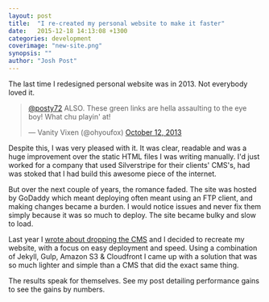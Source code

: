 ```yaml
---
layout: post
title:  "I re-created my personal website to make it faster"
date:   2015-12-18 14:13:08 +1300
categories: development
coverimage: "new-site.png"
synopsis: ""
author: "Josh Post"
---
```


The last time I redesigned personal website was in 2013. Not everybody loved it.

<blockquote class="twitter-tweet" lang="en"><p lang="en" dir="ltr"><a href="https://twitter.com/posty72">@posty72</a> ALSO. These green links are hella assaulting to the eye boy! What chu playin&#39; at!</p>&mdash; Vanity Vixen (@ohyoufox) <a href="https://twitter.com/ohyoufox/status/388858660983545856">October 12, 2013</a></blockquote>
<script async src="//platform.twitter.com/widgets.js" charset="utf-8"></script>

Despite this, I was very pleased with it. It was clear, readable and was a huge improvement over the static HTML files I was writing manually. I'd just worked for a company that used Silverstripe for their clients' CMS's, had was stoked that I had build this awesome piece of the internet.

But over the next couple of years, the romance faded. The site was hosted by GoDaddy which meant deploying often meant using an FTP client, and making changes became a burden. I would notice issues and never fix them simply because it was so much to deploy. The site became bulky and slow to load.

Last year I [wrote about dropping the CMS] and I decided to recreate my website, with a focus on easy deployment and speed. Using a combination of Jekyll, Gulp, Amazon S3 & Cloudfront I came up with a solution that was so much lighter and simple than a CMS that did the exact same thing.

The results speak for themselves. See my post detailing performance gains to see the gains by numbers.


[post detailing performance gains]: http://www.posty.co.nz/development/2015/12/18/cms-vs-static-performance-review.html
[wrote about dropping the CMS]: http://www.posty.co.nz/development/2015/12/11/breaking-away-from-the-cms.html
[this site]: https://github.com/posty72/posty.co.nz
